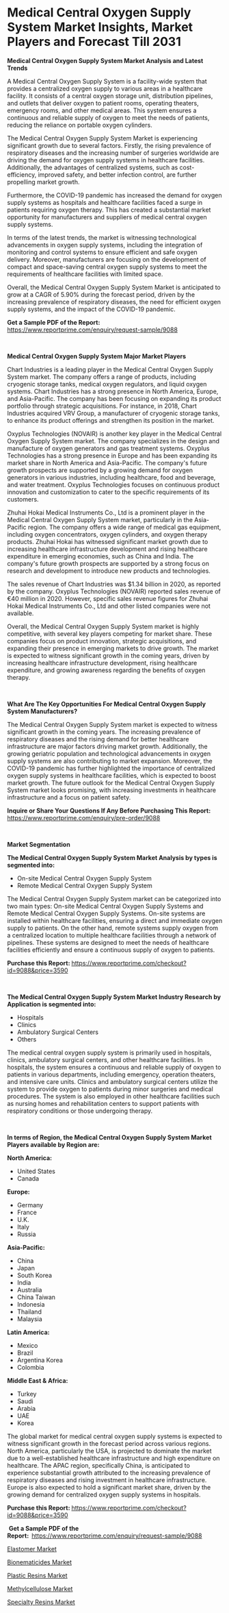 <p><h1>Medical Central Oxygen Supply System Market Insights, Market Players and Forecast Till 2031</h1></p><p><strong>Medical Central Oxygen Supply System Market Analysis and Latest Trends</strong></p>
<p><p>A Medical Central Oxygen Supply System is a facility-wide system that provides a centralized oxygen supply to various areas in a healthcare facility. It consists of a central oxygen storage unit, distribution pipelines, and outlets that deliver oxygen to patient rooms, operating theaters, emergency rooms, and other medical areas. This system ensures a continuous and reliable supply of oxygen to meet the needs of patients, reducing the reliance on portable oxygen cylinders.</p><p>The Medical Central Oxygen Supply System Market is experiencing significant growth due to several factors. Firstly, the rising prevalence of respiratory diseases and the increasing number of surgeries worldwide are driving the demand for oxygen supply systems in healthcare facilities. Additionally, the advantages of centralized systems, such as cost-efficiency, improved safety, and better infection control, are further propelling market growth.</p><p>Furthermore, the COVID-19 pandemic has increased the demand for oxygen supply systems as hospitals and healthcare facilities faced a surge in patients requiring oxygen therapy. This has created a substantial market opportunity for manufacturers and suppliers of medical central oxygen supply systems.</p><p>In terms of the latest trends, the market is witnessing technological advancements in oxygen supply systems, including the integration of monitoring and control systems to ensure efficient and safe oxygen delivery. Moreover, manufacturers are focusing on the development of compact and space-saving central oxygen supply systems to meet the requirements of healthcare facilities with limited space.</p><p>Overall, the Medical Central Oxygen Supply System Market is anticipated to grow at a CAGR of 5.90% during the forecast period, driven by the increasing prevalence of respiratory diseases, the need for efficient oxygen supply systems, and the impact of the COVID-19 pandemic.</p></p>
<p><strong>Get a Sample PDF of the Report:&nbsp;</strong> <a href="https://www.reportprime.com/enquiry/request-sample/9088">https://www.reportprime.com/enquiry/request-sample/9088</a></p>
<p>&nbsp;</p>
<p><strong>Medical Central Oxygen Supply System Major Market Players</strong></p>
<p><p>Chart Industries is a leading player in the Medical Central Oxygen Supply System market. The company offers a range of products, including cryogenic storage tanks, medical oxygen regulators, and liquid oxygen systems. Chart Industries has a strong presence in North America, Europe, and Asia-Pacific. The company has been focusing on expanding its product portfolio through strategic acquisitions. For instance, in 2018, Chart Industries acquired VRV Group, a manufacturer of cryogenic storage tanks, to enhance its product offerings and strengthen its position in the market.</p><p>Oxyplus Technologies (NOVAIR) is another key player in the Medical Central Oxygen Supply System market. The company specializes in the design and manufacture of oxygen generators and gas treatment systems. Oxyplus Technologies has a strong presence in Europe and has been expanding its market share in North America and Asia-Pacific. The company's future growth prospects are supported by a growing demand for oxygen generators in various industries, including healthcare, food and beverage, and water treatment. Oxyplus Technologies focuses on continuous product innovation and customization to cater to the specific requirements of its customers.</p><p>Zhuhai Hokai Medical Instruments Co., Ltd is a prominent player in the Medical Central Oxygen Supply System market, particularly in the Asia-Pacific region. The company offers a wide range of medical gas equipment, including oxygen concentrators, oxygen cylinders, and oxygen therapy products. Zhuhai Hokai has witnessed significant market growth due to increasing healthcare infrastructure development and rising healthcare expenditure in emerging economies, such as China and India. The company's future growth prospects are supported by a strong focus on research and development to introduce new products and technologies.</p><p>The sales revenue of Chart Industries was $1.34 billion in 2020, as reported by the company. Oxyplus Technologies (NOVAIR) reported sales revenue of €40 million in 2020. However, specific sales revenue figures for Zhuhai Hokai Medical Instruments Co., Ltd and other listed companies were not available.</p><p>Overall, the Medical Central Oxygen Supply System market is highly competitive, with several key players competing for market share. These companies focus on product innovation, strategic acquisitions, and expanding their presence in emerging markets to drive growth. The market is expected to witness significant growth in the coming years, driven by increasing healthcare infrastructure development, rising healthcare expenditure, and growing awareness regarding the benefits of oxygen therapy.</p></p>
<p>&nbsp;</p>
<p><strong>What Are The Key Opportunities For Medical Central Oxygen Supply System Manufacturers?</strong></p>
<p><p>The Medical Central Oxygen Supply System market is expected to witness significant growth in the coming years. The increasing prevalence of respiratory diseases and the rising demand for better healthcare infrastructure are major factors driving market growth. Additionally, the growing geriatric population and technological advancements in oxygen supply systems are also contributing to market expansion. Moreover, the COVID-19 pandemic has further highlighted the importance of centralized oxygen supply systems in healthcare facilities, which is expected to boost market growth. The future outlook for the Medical Central Oxygen Supply System market looks promising, with increasing investments in healthcare infrastructure and a focus on patient safety.</p></p>
<p><strong>Inquire or Share Your Questions If Any Before Purchasing This Report:</strong> <a href="https://www.reportprime.com/enquiry/pre-order/9088">https://www.reportprime.com/enquiry/pre-order/9088</a></p>
<p>&nbsp;</p>
<p><strong>Market Segmentation</strong></p>
<p><strong>The Medical Central Oxygen Supply System Market Analysis by types is segmented into:</strong></p>
<p><ul><li>On-site Medical Central Oxygen Supply System</li><li>Remote Medical Central Oxygen Supply System</li></ul></p>
<p><p>The Medical Central Oxygen Supply System market can be categorized into two main types: On-site Medical Central Oxygen Supply Systems and Remote Medical Central Oxygen Supply Systems. On-site systems are installed within healthcare facilities, ensuring a direct and immediate oxygen supply to patients. On the other hand, remote systems supply oxygen from a centralized location to multiple healthcare facilities through a network of pipelines. These systems are designed to meet the needs of healthcare facilities efficiently and ensure a continuous supply of oxygen to patients.</p></p>
<p><strong>Purchase this Report:&nbsp;</strong><a href="https://www.reportprime.com/checkout?id=9088&price=3590">https://www.reportprime.com/checkout?id=9088&price=3590</a></p>
<p>&nbsp;</p>
<p><strong>The Medical Central Oxygen Supply System Market Industry Research by Application is segmented into:</strong></p>
<p><ul><li>Hospitals</li><li>Clinics</li><li>Ambulatory Surgical Centers</li><li>Others</li></ul></p>
<p><p>The medical central oxygen supply system is primarily used in hospitals, clinics, ambulatory surgical centers, and other healthcare facilities. In hospitals, the system ensures a continuous and reliable supply of oxygen to patients in various departments, including emergency, operation theaters, and intensive care units. Clinics and ambulatory surgical centers utilize the system to provide oxygen to patients during minor surgeries and medical procedures. The system is also employed in other healthcare facilities such as nursing homes and rehabilitation centers to support patients with respiratory conditions or those undergoing therapy.</p></p>
<p>&nbsp;</p>
<p><strong>In terms of Region, the Medical Central Oxygen Supply System Market Players available by Region are:</strong></p>
<p>
    <p> <strong> North America: </strong>
        <ul>
            <li>United States</li>
            <li>Canada</li>
        </ul>
        </p> 
    <p> <strong> Europe: </strong>
        <ul>
            <li>Germany</li>
            <li>France</li>
            <li>U.K.</li>
            <li>Italy</li>
            <li>Russia</li>
        </ul>
        </p> 
    <p> <strong> Asia-Pacific: </strong>
        <ul>
            <li>China</li>
            <li>Japan</li>
            <li>South Korea</li>
            <li>India</li>
            <li>Australia</li>
            <li>China Taiwan</li>
            <li>Indonesia</li>
            <li>Thailand</li>
            <li>Malaysia</li>
        </ul>
        </p> 
    <p> <strong> Latin America: </strong>
        <ul>
            <li>Mexico</li>
            <li>Brazil</li>
            <li>Argentina Korea</li>
            <li>Colombia</li>
        </ul>
        </p> 
    <p> <strong> Middle East & Africa: </strong>
        <ul>
            <li>Turkey</li>
            <li>Saudi</li>
            <li>Arabia</li>
            <li>UAE</li>
            <li>Korea</li>
        </ul>
    </p>
    </p>
<p><p>The global market for medical central oxygen supply systems is expected to witness significant growth in the forecast period across various regions. North America, particularly the USA, is projected to dominate the market due to a well-established healthcare infrastructure and high expenditure on healthcare. The APAC region, specifically China, is anticipated to experience substantial growth attributed to the increasing prevalence of respiratory diseases and rising investment in healthcare infrastructure. Europe is also expected to hold a significant market share, driven by the growing demand for centralized oxygen supply systems in hospitals.</p></p>
<p><strong>Purchase this Report: </strong><a href="https://www.reportprime.com/checkout?id=9088&price=3590">https://www.reportprime.com/checkout?id=9088&price=3590</a></p>
<p>&nbsp;<strong>Get a Sample PDF of the Report:&nbsp;&nbsp;</strong><a href="https://www.reportprime.com/enquiry/request-sample/9088">https://www.reportprime.com/enquiry/request-sample/9088</a></p>
<p><strong></strong></p>
<p><p><a href="https://medium.com/@caleighhane2777/decoding-elastomer-market-metrics-market-share-trends-and-growth-patterns-120707d19835">Elastomer Market</a></p><p><a href="https://medium.com/@loretadervishi2013/bionematicides-market-insight-market-trends-growth-forecasted-from-2024-to-2031-c23a52ef14cf">Bionematicides Market</a></p><p><a href="https://medium.com/@loretadervishi2013/plastic-resins-market-insights-into-market-cagr-market-trends-and-growth-strategies-2116dce03483">Plastic Resins Market</a></p><p><a href="https://medium.com/@caleighhane2777/methylcellulose-market-share-evolution-and-market-growth-trends-2024-2031-dba168e5bb12">Methylcellulose Market</a></p><p><a href="https://medium.com/@loretadervishi2013/analyzing-specialty-resins-market-global-industry-perspective-and-forecast-2024-to-2031-933160bde31c">Specialty Resins Market</a></p></p>